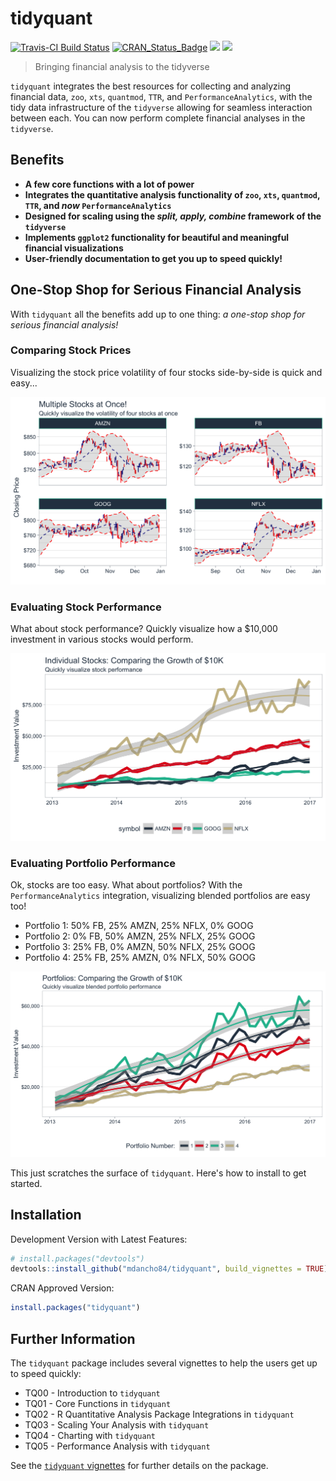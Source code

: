 
<!-- README.md is generated from README.Rmd. Please edit that file -->
tidyquant
=========

[![Travis-CI Build Status](https://travis-ci.org/mdancho84/tidyquant.svg?branch=master)](https://travis-ci.org/mdancho84/tidyquant) [![CRAN\_Status\_Badge](http://www.r-pkg.org/badges/version/tidyquant)](https://cran.r-project.org/package=tidyquant) ![](http://cranlogs.r-pkg.org/badges/tidyquant?color=brightgreen) ![](http://cranlogs.r-pkg.org/badges/grand-total/tidyquant?color=brightgreen)


> Bringing financial analysis to the tidyverse

`tidyquant` integrates the best resources for collecting and analyzing financial data, `zoo`, `xts`, `quantmod`, `TTR`, and `PerformanceAnalytics`, with the tidy data infrastructure of the `tidyverse` allowing for seamless interaction between each. You can now perform complete financial analyses in the `tidyverse`.

Benefits
--------

-   **A few core functions with a lot of power**
-   **Integrates the quantitative analysis functionality of `zoo`, `xts`, `quantmod`, `TTR`, and *now* `PerformanceAnalytics`**
-   **Designed for scaling using the *split, apply, combine* framework of the `tidyverse`**
-   **Implements `ggplot2` functionality for beautiful and meaningful financial visualizations**
-   **User-friendly documentation to get you up to speed quickly!**

One-Stop Shop for Serious Financial Analysis
--------------------------------------------

With `tidyquant` all the benefits add up to one thing: *a one-stop shop for serious financial analysis!*

### Comparing Stock Prices

Visualizing the stock price volatility of four stocks side-by-side is quick and easy...

![Volatility of Multiple Stocks](img/sample_img_1_volatility.png)

### Evaluating Stock Performance

What about stock performance? Quickly visualize how a $10,000 investment in various stocks would perform.

![Investment Performance of Multiple Stocks](img/sample_img_2_stock_returns.png)

### Evaluating Portfolio Performance

Ok, stocks are too easy. What about portfolios? With the `PerformanceAnalytics` integration, visualizing blended portfolios are easy too!

-   Portfolio 1: 50% FB, 25% AMZN, 25% NFLX, 0% GOOG
-   Portfolio 2: 0% FB, 50% AMZN, 25% NFLX, 25% GOOG
-   Portfolio 3: 25% FB, 0% AMZN, 50% NFLX, 25% GOOG
-   Portfolio 4: 25% FB, 25% AMZN, 0% NFLX, 50% GOOG

![Investment Performance of Multiple Portfolios](img/sample_img_3_portfolio_returns.png)

This just scratches the surface of `tidyquant`. Here's how to install to get started.

Installation
------------

Development Version with Latest Features:

``` r
# install.packages("devtools")
devtools::install_github("mdancho84/tidyquant", build_vignettes = TRUE)
```

CRAN Approved Version:

``` r
install.packages("tidyquant")
```

Further Information
-------------------

The `tidyquant` package includes several vignettes to help the users get up to speed quickly:

-   TQ00 - Introduction to `tidyquant`
-   TQ01 - Core Functions in `tidyquant`
-   TQ02 - R Quantitative Analysis Package Integrations in `tidyquant`
-   TQ03 - Scaling Your Analysis with `tidyquant`
-   TQ04 - Charting with `tidyquant`
-   TQ05 - Performance Analysis with `tidyquant`

See the [`tidyquant` vignettes](https://cran.r-project.org/package=tidyquant) for further details on the package.
